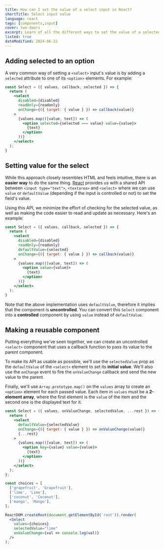 ```yaml
---
title: How can I set the value of a select input in React?
shortTitle: Select input value
language: react
tags: [components,input]
cover: two-doors
excerpt: Learn of all the different ways to set the value of a selected input in React with this quick guide.
listed: true
dateModified: 2024-06-22
---
```


## Adding selected to an option

A very common way of setting a `<select>` input's value is by adding a `selected` attribute to one of its `<option>` elements. For example:

```jsx
const Select = ({ values, callback, selected }) => {
  return (
    <select
      disabled={disabled}
      readOnly={readonly}
      onChange={({ target: { value } }) => callback(value)}
    >
      {values.map(([value, text]) => (
        <option selected={selected === value} value={value}>
          {text}
        </option>
      ))}
    </select>
  );
}
```

## Setting value for the select

While this approach closely resembles HTML and feels intuitive, there is an **easier way** to do the same thing. [React](https://reactjs.org/docs/forms.html#the-select-tag) provides us with a shared API between `<input type="text">`, `<textarea>` and `<select>` where we can use `value` or `defaultValue` (depending if the input is controlled or not) to set the field's value.

Using this API, we minimize the effort of checking for the selected value, as well as making the code easier to read and update as necessary. Here's an example:

```jsx
const Select = ({ values, callback, selected }) => {
  return (
    <select
      disabled={disabled}
      readOnly={readonly}
      defaultValue={selected}
      onChange={({ target: { value } }) => callback(value)}
    >
      {values.map(([value, text]) => (
        <option value={value}>
          {text}
        </option>
      ))}
    </select>
  );
}
```

Note that the above implementation uses `defaultValue`, therefore it implies that the component is **uncontrolled**. You can convert this `Select` component into a **controlled** component by using `value` instead of `defaultValue`.

## Making a reusable component

Putting everything we've seen together, we can create an uncontrolled `<select>` component that uses a callback function to pass its value to the parent component.

To make its API as usable as possible, we'll use the `selectedValue` prop as the `defaultValue` of the `<select>` element to set its **initial value**. We'll also use the `onChange` event to fire the `onValueChange` callback and send the new value to the parent.

Finally, we'll use `Array.prototype.map()` on the `values` array to create an `<option>` element for each passed value. Each item in `values` must be a **2-element array**, where the first element is the `value` of the item and the second one is the displayed text for it.

```jsx
const Select = ({ values, onValueChange, selectedValue, ...rest }) => {
  return (
    <select
      defaultValue={selectedValue}
      onChange={({ target: { value } }) => onValueChange(value)}
      {...rest}
    >
      {values.map(([value, text]) => (
        <option key={value} value={value}>
          {text}
        </option>
      ))}
    </select>
  );
};

const choices = [
  ['grapefruit', 'Grapefruit'],
  ['lime', 'Lime'],
  ['coconut', 'Coconut'],
  ['mango', 'Mango'],
];

ReactDOM.createRoot(document.getElementById('root')).render(
  <Select
    values={choices}
    selectedValue="lime"
    onValueChange={val => console.log(val)}
  />
);
```
